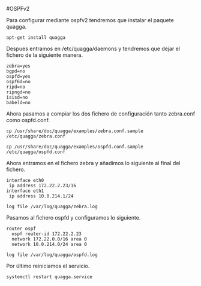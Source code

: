 #OSPFv2

Para configurar mediante ospfv2 tendremos que instalar el paquete quagga.

~~~
apt-get install quagga
~~~

Despues entramos en /etc/quagga/daemons y tendremos que dejar el fichero de la siguiente manera.

~~~
zebra=yes
bgpd=no
ospfd=yes
ospf6d=no
ripd=no
ripngd=no
isisd=no
babeld=no
~~~


Ahora pasamos a compiar los dos fichero de configuración tanto zebra.conf como ospfd.conf.

~~~
cp /usr/share/doc/quagga/examples/zebra.conf.sample /etc/quagga/zebra.conf
~~~

~~~
cp /usr/share/doc/quagga/examples/ospfd.conf.sample /etc/quagga/ospfd.conf
~~~

Ahora entramos en el fichero zebra y añadimos lo siguiente al final del fichero.

~~~
interface eth0
 ip address 172.22.2.23/16
interface eth1
 ip address 10.0.214.1/24

log file /var/log/quagga/zebra.log
~~~

Pasamos al fichero ospfd y configuramos lo siguiente.

~~~
router ospf
  ospf router-id 172.22.2.23
  network 172.22.0.0/16 area 0
  network 10.0.214.0/24 area 0

log file /var/log/quagga/ospfd.log
~~~

Por último reiniciamos el servicio.

~~~
systemctl restart quagga.service
~~~

